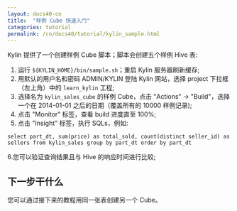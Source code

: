 ```yaml
---
layout: docs40-cn
title:  "样例 Cube 快速入门"
categories: tutorial
permalink: /cn/docs40/tutorial/kylin_sample.html
---
```


Kylin 提供了一个创建样例 Cube 脚本；脚本会创建五个样例 Hive 表:

1. 运行 `${KYLIN_HOME}/bin/sample.sh`；重启 Kylin 服务器刷新缓存;
2. 用默认的用户名和密码 ADMIN/KYLIN 登陆 Kylin 网站，选择 project 下拉框（左上角）中的 `learn_kylin` 工程;
3. 选择名为 `kylin_sales_cube` 的样例 Cube，点击 "Actions" -> "Build"，选择一个在 2014-01-01 之后的日期（覆盖所有的 10000 样例记录);
4. 点击 "Monitor" 标签，查看 build 进度直至 100%;
5. 点击 "Insight" 标签，执行 SQLs，例如:

```
select part_dt, sum(price) as total_sold, count(distinct seller_id) as sellers from kylin_sales group by part_dt order by part_dt
```

 6.您可以验证查询结果且与 Hive 的响应时间进行比较;
 
## 下一步干什么

您可以通过接下来的教程用同一张表创建另一个 Cube。
